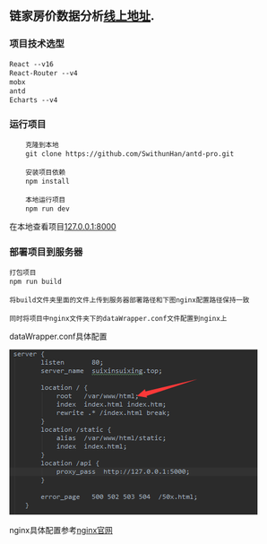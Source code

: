## 链家房价数据分析[线上地址](http://suixinsuixing.top).

### 项目技术选型

    React --v16
    React-Router --v4
    mobx
    antd
    Echarts --v4
    
### 运行项目
```
    克隆到本地
    git clone https://github.com/SwithunHan/antd-pro.git
    
    安装项目依赖
    npm install
    
    本地运行项目
    npm run dev
```
在本地查看项目[127.0.0.1:8000](http://127.0.0.1:8000)
   
### 部署项目到服务器

    打包项目
    npm run build
   
    将build文件夹里面的文件上传到服务器部署路径和下图nginx配置路径保持一致
    
    同时将项目中nginx文件夹下的dataWrapper.conf文件配置到nginx上
    
dataWrapper.conf具体配置

<img src="./scheme/path.jpg"> 
    
nginx具体配置参考[nginx官网](http://nginx.org/)


